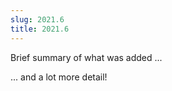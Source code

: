 ```yaml
---
slug: 2021.6
title: 2021.6
---
```


Brief summary of what was added ...

<!-- truncate -->

... and a lot more detail!
